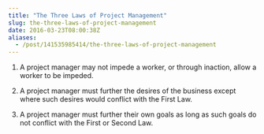 ```yaml
---
title: "The Three Laws of Project Management"
slug: the-three-laws-of-project-management
date: 2016-03-23T08:00:38Z
aliases:
  - /post/141535985414/the-three-laws-of-project-management
---
```


1. A project manager may not impede a worker, or through inaction, allow a worker to be impeded.

2. A project manager must further the desires of the business except where such desires would conflict with the First Law.

3. A project manager must further their own goals as long as such goals do not conflict with the First or Second Law.

<!--more-->
